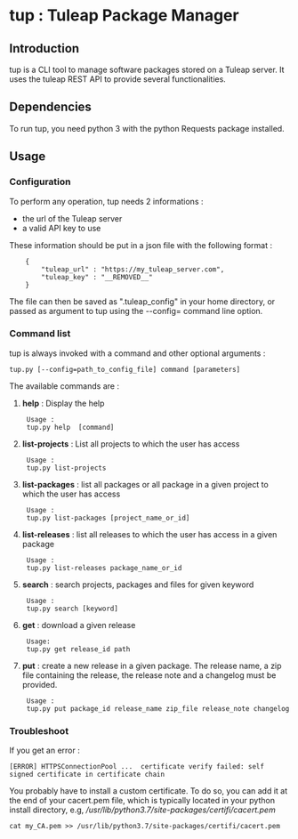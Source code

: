 # tup : Tuleap Package Manager

## Introduction
tup is a CLI tool to manage software packages stored on a Tuleap server. It uses the tuleap REST API to provide several functionalities.

## Dependencies
To run tup, you need python 3 with the python Requests package installed.

## Usage
### Configuration
To perform any operation, tup needs 2 informations : 
- the url of the Tuleap server
- a valid API key to use

These information should be put in a json file with the following format :


        {
            "tuleap_url" : "https://my_tuleap_server.com",
            "tuleap_key" : "__REMOVED__"
        }

The file can then be saved as ".tuleap_config" in your home directory, or passed as argument to tup using the --config= command line option.


### Command list
tup is always invoked with a command and other optional arguments :

    tup.py [--config=path_to_config_file] command [parameters]

The available commands are :
1. **help** : Display the help

        Usage :
        tup.py help  [command]

2. **list-projects** : List all projects to which the user has access

        Usage : 
        tup.py list-projects

3. **list-packages** : list all packages or all package in a given project to which the user has access

        Usage :
        tup.py list-packages [project_name_or_id]

4. **list-releases** : list all releases to which the user has access in a given package

        Usage :
        tup.py list-releases package_name_or_id

5. **search** : search projects, packages and files for given keyword

        Usage :
        tup.py search [keyword]

6. **get** : download a given release

        Usage:
        tup.py get release_id path


7. **put** : create a new release in a given package. The release name, a zip file containing the release, the release note and a changelog must be provided.

        Usage :
        tup.py put package_id release_name zip_file release_note changelog

### Troubleshoot
If you get an error :

    [ERROR] HTTPSConnectionPool ...  certificate verify failed: self signed certificate in certificate chain 

You probably have to install a custom certificate. To do so, you can add it at the end of your cacert.pem file, which is typically located in your python install directory, e.g, */usr/lib/python3.7/site-packages/certifi/cacert.pem*

    cat my_CA.pem >> /usr/lib/python3.7/site-packages/certifi/cacert.pem